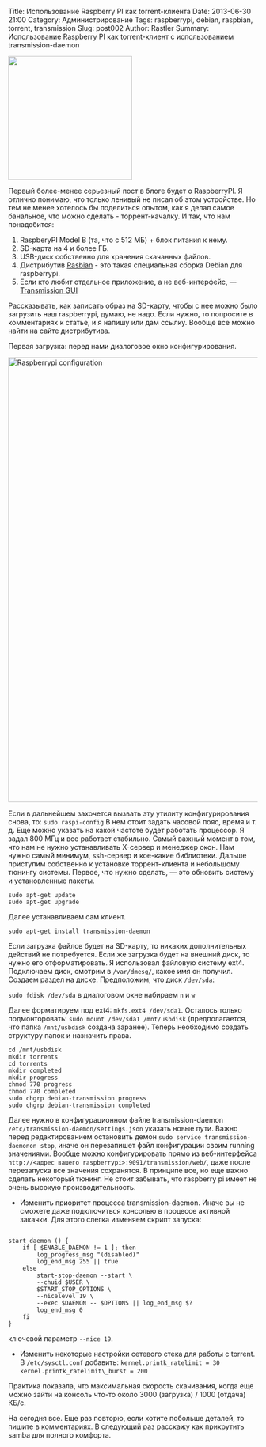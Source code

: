 Title: Использование Raspberry PI как torrent-клиента
Date: 2013-06-30 21:00
Category: Администрирование
Tags: raspberrypi, debian, raspbian, torrent, transmission
Slug: post002
Author: Rastler
Summary: Использование Raspberry PI как torrent-клиент с использованием transmission-daemon

<img src="/images/raspberrypi-logo.png" height="250px" width="250px" />

Первый более-менее серьезный пост в блоге будет о RaspberryPI. Я отлично понимаю, что только ленивый не писал об этом устройстве. Но тем не менее хотелось бы поделиться опытом, как я делал самое банальное, что можно сделать - торрент-качалку. И так, что нам понадобится:

1.  RaspberyPI Model B (та, что с 512 МБ) + блок питания к нему.
2.  SD-карта на 4 и более ГБ.
3.  USB-диск собственно для хранения скачанных файлов.
4.  Дистрибутив [Rasbian](http://www.raspbian.org/) - это такая специальная сборка Debian для raspberrypi.
5. Если кто любит отдельное приложение, а не веб-интерфейс, — [Transmission GUI](https://code.google.com/p/transmisson-remote-gui/)

Рассказывать, как записать образ на SD-карту, чтобы с нее можно было загрузить наш raspberrypi, думаю, не надо. Если нужно, то попросите в комментариях к статье, и я напишу или дам ссылку. Вообще все можно найти на сайте дистрибутива.

Первая загрузка: перед нами диалоговое окно конфигурирования.

<img src="/images/raspi-config.png" width="900px" alt="Raspberrypi configuration" class="img-thumbnail"/>

Если в дальнейшем захочется вызвать эту утилиту конфигурирования снова, то:
`sudo raspi-config`
В нем стоит задать часовой пояс, время и т. д. Еще можно указать на какой частоте будет работать процессор. Я задал 800 МГц и все работает стабильно. Самый важный момент в том, что нам не нужно устанавливать X-сервер и менеджер окон. Нам нужно самый минимум, ssh-сервер и кое-какие библиотеки.
Дальше приступим собственно к установке торрент-клиента и небольшому тюнингу системы.
Первое, что нужно сделать, — это обновить систему и установленные пакеты.

<pre><code class=sh>sudo apt-get update
sudo apt-get upgrade</code></pre>

Далее устанавливаем сам клиент.

<pre><code class=sh>sudo apt-get install transmission-daemon</code></pre>

Если загрузка файлов будет на SD-карту, то никаких дополнительных действий не потребуется. Если же загрузка будет на внешний диск, то нужно его отформатировать. Я использовал файловую систему ext4. Подключаем диск, смотрим в `/var/dmesg/`, какое имя он получил. Создаем раздел на диске. Предположим, что диск `/dev/sda`:

`sudo fdisk /dev/sda` 
в диалоговом окне набираем `n` и `w`

Далее форматируем под ext4: `mkfs.ext4 /dev/sda1`.
Осталось только подмонторовать:
`sudo mount /dev/sda1 /mnt/usbdisk` (предполагается, что папка `/mnt/usbdisk` создана заранее). 
Теперь необходимо создать структуру папок и назначить права.

<pre><code class=sh>cd /mnt/usbdisk
mkdir torrents
cd torrents
mkdir completed
mkdir progress
chmod 770 progress
chmod 770 completed
sudo chgrp debian-transmission progress
sudo chgrp debian-transmission completed</code></pre>

Далее нужно в конфигурационном файле transmission-daemon `/etc/transmission-daemon/settings.json` указать новые пути. Важно перед редактированием остановить демон `sudo service transmission-daemonon stop`, иначе он перезапишет файл конфигурации своим running значениями. Вообще можно конфигурировать прямо из веб-интерфейса `http://<адрес вашего raspberrypi>:9091/transmission/web/`, даже после перезапуска все значения сохранятся. 
В принципе все, но еще важно сделать некоторый тюнинг. Не стоит забывать, что raspberry pi имеет не очень высокую производительность.

- Изменить приоритет процесса transmission-daemon. Иначе вы не сможете даже подключиться консолью в процессе активной закачки. Для этого слегка изменяем скрипт запуска:
<pre><code class=sh>
start_daemon () {
    if [ $ENABLE_DAEMON != 1 ]; then
        log_progress_msg "(disabled)"
		log_end_msg 255 || true
    else
        start-stop-daemon --start \
        --chuid $USER \
		$START_STOP_OPTIONS \
		--nicelevel 19 \
        --exec $DAEMON -- $OPTIONS || log_end_msg $?
		log_end_msg 0
    fi
}
</code></pre>
ключевой параметр `--nice 19`.

- Изменить некоторые настройки сетевого стека для работы с torrent. В `/etc/sysctl.conf` добавить: 
		`kernel.printk_ratelimit = 30`
		`kernel.printk_ratelimit\_burst = 200`

Практика показала, что максимальная скорость скачивания, когда еще можно зайти на консоль что-то около 3000 (загрузка) / 1000 (отдача) КБ/c.

На сегодня все. Еще раз повторю, если хотите побольше деталей, то пишите в комментариях. В следующий раз расскажу как прикрутить samba для полного комфорта. 
